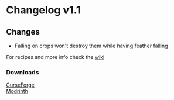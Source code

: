 # Changelog v1.1

## Changes
 - Falling on crops won't destroy them while having feather falling

For recipes and more info check the [wiki](https://nemonotfound.com/minecraft-mods/nemos-farming/wiki)

### Downloads
[CurseForge](https://curseforge.com/minecraft/mc-mods/nemos-farming) <br>
[Modrinth](https://modrinth.com/mod/nemos-farming)